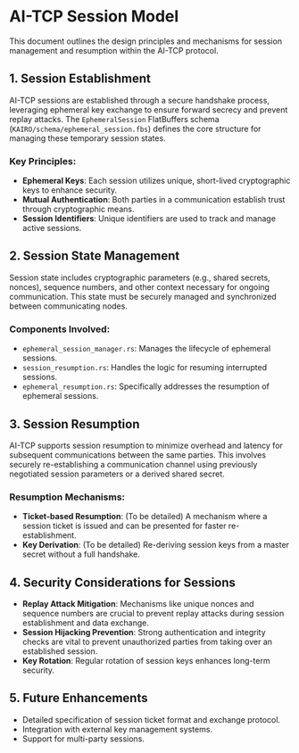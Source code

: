 # AI-TCP Session Model

This document outlines the design principles and mechanisms for session management and resumption within the AI-TCP protocol.

## 1. Session Establishment

AI-TCP sessions are established through a secure handshake process, leveraging ephemeral key exchange to ensure forward secrecy and prevent replay attacks. The `EphemeralSession` FlatBuffers schema (`KAIRO/schema/ephemeral_session.fbs`) defines the core structure for managing these temporary session states.

### Key Principles:

*   **Ephemeral Keys**: Each session utilizes unique, short-lived cryptographic keys to enhance security.
*   **Mutual Authentication**: Both parties in a communication establish trust through cryptographic means.
*   **Session Identifiers**: Unique identifiers are used to track and manage active sessions.

## 2. Session State Management

Session state includes cryptographic parameters (e.g., shared secrets, nonces), sequence numbers, and other context necessary for ongoing communication. This state must be securely managed and synchronized between communicating nodes.

### Components Involved:

*   `ephemeral_session_manager.rs`: Manages the lifecycle of ephemeral sessions.
*   `session_resumption.rs`: Handles the logic for resuming interrupted sessions.
*   `ephemeral_resumption.rs`: Specifically addresses the resumption of ephemeral sessions.

## 3. Session Resumption

AI-TCP supports session resumption to minimize overhead and latency for subsequent communications between the same parties. This involves securely re-establishing a communication channel using previously negotiated session parameters or a derived shared secret.

### Resumption Mechanisms:

*   **Ticket-based Resumption**: (To be detailed) A mechanism where a session ticket is issued and can be presented for faster re-establishment.
*   **Key Derivation**: (To be detailed) Re-deriving session keys from a master secret without a full handshake.

## 4. Security Considerations for Sessions

*   **Replay Attack Mitigation**: Mechanisms like unique nonces and sequence numbers are crucial to prevent replay attacks during session establishment and data exchange.
*   **Session Hijacking Prevention**: Strong authentication and integrity checks are vital to prevent unauthorized parties from taking over an established session.
*   **Key Rotation**: Regular rotation of session keys enhances long-term security.

## 5. Future Enhancements

*   Detailed specification of session ticket format and exchange protocol.
*   Integration with external key management systems.
*   Support for multi-party sessions.